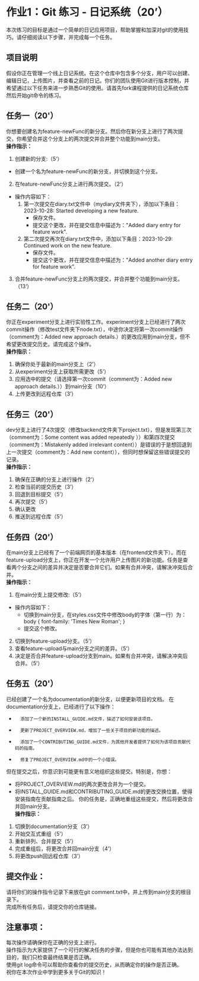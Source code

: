 # 作业1：Git 练习 - 日记系统（20’）

本次练习的目标是通过一个简单的日记应用项目，帮助掌握和加深对git的使用技巧。请仔细阅读以下步骤，并完成每一个任务。

## 项目说明
假设你正在管理一个线上日记系统。在这个仓库中包含多个分支，用户可以创建、编辑日记，上传图片，并查看之前的日记。你们的团队使用Git进行版本控制，并希望通过以下任务来进一步熟悉Git的使用。请首先fork课程提供的日记系统仓库然后开始git命令的练习。

## 任务一（20'）
你想要创建名为feature-newFunc的新分支。然后你在新分支上进行了两次提交，你希望合并这个分支上的两次提交并合并整个功能到main分支。  
**操作指示：**
1. 创建新的分支:（5‘）
* 创建一个名为feature-newFunc的新分支，并切换到这个分支。
2. 在feature-newFunc分支上进行两次提交。（2‘）
* 操作内容如下：  
  1) 第一次提交在diary.txt文件中（mydiary文件夹下），添加以下条目：2023-10-28: Started developing a new feature.  
     * 保存文件。
     * 提交这个更改，并在提交信息中描述为："Added diary entry for feature work".  
  2) 第二次提交再次在diary.txt文件中，添加以下条目：2023-10-29: Continued work on the new feature.  
     * 保存文件。
     * 提交这个更改，并在提交信息中描述为："Added another diary entry for feature work".
3. 合并feature-newFunc分支上的两次提交，并合并整个功能到main分支。（13‘）

## 任务二（20'）
你正在experiment分支上进行实验性工作。experiment分支上已经进行了两次commit操作（修改test文件夹下node.txt），中途你决定将第一次commit操作（comment为：Added new approach details.）的更改应用到main分支，但不希望更改提交历史。请完成这个操作。  
**操作指示：**
1. 确保你处于最新的main分支上（2’）  
2. 从experiment分支上获取所需更改（5’）  
3. 应用选中的提交（请选择第一次commit（comment为：Added new approach details.））到main分支（10’）  
4. 上传更改到远程仓库（3’）

## 任务三（20'）
dev分支上进行了4次提交（修改backend文件夹下project.txt），但是发现第三次（comment为：Some content was added repeatedly ））和第四次提交（comment为：Mistakenly added irrelevant content））是错误的于是想回退到上一次提交（comment为：Add new content）），但同时想保留这些错误提交的记录。  
**操作指示：**
1. 确保在正确的分支上进行操作（2’） 
2. 检查当前的提交历史（3’） 
3. 回退到目标提交（5’） 
4. 再次提交（5’） 
5. 确认更改
6. 推送到远程仓库（5’） 

## 任务四（20'）
在main分支上已经有了一个前端网页的基本版本（在frontend文件夹下）。而在feature-upload分支上，你正在开发一个允许用户上传图片的新功能。任务是查看两个分支之间的差异并决定是否要合并它们。如果有合并冲突，请解决冲突后合并。  
**操作指示：**
1. 在main分支上提交修改:（5’）
* 操作内容如下：  
  * 切换到main分支，在styles.css文件中修改body的字体（第一行）为：body { font-family: 'Times New Roman';  }
  * 提交这个修改。  
2. 切换到feature-upload分支。（5’）  
3. 查看feature-upload与main分支之间的差异。（5’）  
4. 决定是否合并feature-upload分支到main。如果有合并冲突，请解决冲突后合并。（5’）

## 任务五（20'）
已经创建了一个名为documentation的新分支，以便更新项目的文档。
在documentation分支上，已经进行了以下操作：  
* 		添加了一个新的INSTALL_GUIDE.md文件，描述了如何安装该项目。
* 		更新了PROJECT_OVERVIEW.md，增加了一些关于项目的新功能的描述。
* 		添加了一个CONTRIBUTING_GUIDE.md文件，为其他开发者提供了如何为该项目贡献代码的指南。
* 		修复了PROJECT_OVERVIEW.md中的一个小错误。
但在提交之后，你意识到可能更有意义地组织这些提交。特别是，你想：
* 将PROJECT_OVERVIEW.md的两次更改合并为一个提交。
* 将INSTALL_GUIDE.md和CONTRIBUTING_GUIDE.md的更改交换位置，使得安装指南在贡献指南之后。
你的任务是，正确地重组这些提交，然后将更改合并回main分支。  
**操作指示：**
1. 切换到documentation分支（3’）
2. 开始交互式重组（5’）
3. 重新排列、合并提交（5’）
4. 完成重组后，将更改合并回main分支（4’）
5. 将更改push回远程仓库（3’）

## 提交作业：
请将你们的操作指令记录下来放在git comment.txt中，并上传到main分支的根目录下。  
完成所有任务后，请提交你的仓库链接。

## 注意事项：
每次操作请确保你在正确的分支上进行。  
操作指示为大家提供了一个可行的解决任务的步骤，但是你也可能有其他办法达到目的，我们只检查最终结果是否正确。  
使用git log命令可以帮助你查看你的提交历史，从而确定你的操作是否正确。  
祝你在本次作业中学到更多关于Git的知识！


